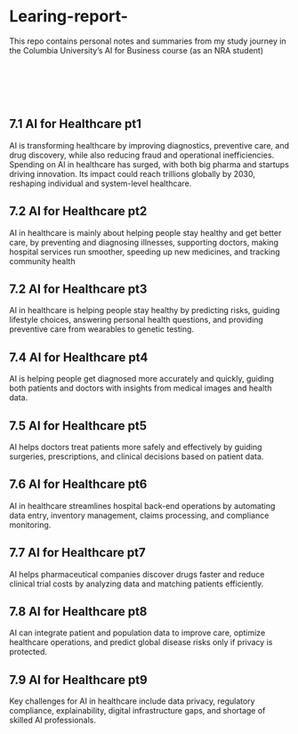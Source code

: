# Learing-report-
This repo contains personal notes and summaries from my study journey in the Columbia University’s AI for Business course (as an NRA student)

<br><br>
<br><br>


## 7.1 AI for Healthcare pt1
AI is transforming healthcare by improving diagnostics, preventive care, and drug discovery, while also reducing fraud and operational inefficiencies. Spending on AI in healthcare has surged, with both big pharma and startups driving innovation. Its impact could reach trillions globally by 2030, reshaping individual and system-level healthcare.
## 7.2 AI for Healthcare pt2
AI in healthcare is mainly about helping people stay healthy and get better care, by preventing and diagnosing illnesses, supporting doctors, making hospital services run smoother, speeding up new medicines, and tracking community health
## 7.2 AI for Healthcare pt3 
AI in healthcare is helping people stay healthy by predicting risks, guiding lifestyle choices, answering personal health questions, and providing preventive care from wearables to genetic testing.
## 7.4 AI for Healthcare pt4
AI is helping people get diagnosed more accurately and quickly, guiding both patients and doctors with insights from medical images and health data.
## 7.5 AI for Healthcare pt5
AI helps doctors treat patients more safely and effectively by guiding surgeries, prescriptions, and clinical decisions based on patient data.
## 7.6 AI for Healthcare pt6
AI in healthcare streamlines hospital back-end operations by automating data entry, inventory management, claims processing, and compliance monitoring.
## 7.7 AI for Healthcare pt7
AI helps pharmaceutical companies discover drugs faster and reduce clinical trial costs by analyzing data and matching patients efficiently.
## 7.8 AI for Healthcare pt8
AI can integrate patient and population data to improve care, optimize healthcare operations, and predict global disease risks only if privacy is protected.
## 7.9 AI for Healthcare pt9
Key challenges for AI in healthcare include data privacy, regulatory compliance, explainability, digital infrastructure gaps, and shortage of skilled AI professionals.
